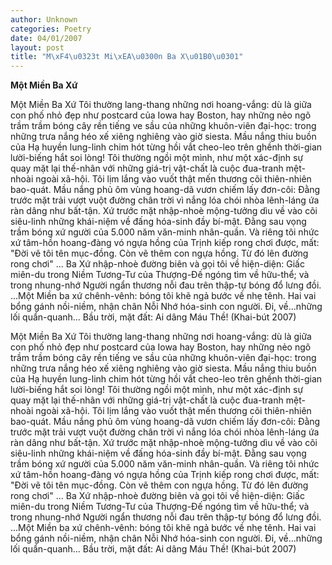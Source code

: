 ```yaml
---
author: Unknown
categories: Poetry
date: 04/01/2007
layout: post
title: "M\xF4\u0323t Mi\xEA\u0300n Ba X\u01B0\u0301"
---
```


**Một Miền Ba Xứ**

Một Miền Ba Xứ
     Tôi thường lang-thang những nơi hoang-vắng: dù là giữa con phố nhỏ đẹp như postcard của Iowa hay Boston, hay những nẻo ngõ trầm trầm bóng cây rền tiếng ve sầu của những khuôn-viên đại-học: trong những trưa nắng héo xế xiêng nghiêng vào giờ siesta.  Mầu nắng thiu buồn của Hạ huyền lung-linh chim hót từng hồi vắt cheo-leo trên ghềnh thời-gian lười-biếng hắt soi lòng!
     Tôi thường ngồi một mình, như một xác-định sự quay mặt lại thế-nhân với những giá-trị vật-chất là cuộc đua-tranh mệt-nhoài ngoài xã-hội.  Tôi lịm lắng vào vuốt thật mến thương cõi thiên-nhiên bao-quát.  Mầu nắng phủ ôm vùng hoang-dã vươn chiếm lấy đơn-côi: Đằng trước mặt trải vượt vuột đường chân trời vì nắng lóa chói nhòa lênh-láng ứa ràn dâng như bất-tận.
      Xứ trước mặt nhập-nhoè mộng-tưởng dìu về vào cõi siêu-linh những khái-niệm về đấng hóa-sinh đầy bí-mật.  Đằng sau vọng trầm bóng xứ người của 5.000 năm văn-minh nhân-quần.  Và riêng tôi nhức xứ tâm-hồn hoang-đàng vó ngựa hồng của Trịnh kiếp rong chơi được, mất: "Đời vẽ tôi tên mục-đồng. Còn vẽ thêm con ngựa hồng. Từ đó lên đường rong chơi"  ... Ba Xứ nhập-nhoè đường biên và gọi tôi về hiện-diện: Giấc miên-du trong Niềm Tương-Tư của Thượng-Đế ngóng tìm về hữu-thể; và trong nhung-nhớ Người ngẩn thương nỗi đau trên thập-tự bóng đổ lưng đồi.
      ...Một Miền ba xứ chênh-vênh: bóng tôi khẽ ngả bước về nhẹ tênh.  Hai vai bổng gánh nồi-niềm, nhận chân Nỗi Nhớ hóa-sinh con người.  Đi, về...những lối quẩn-quanh... Bầu trời, mặt đất: Ai dâng Máu Thề!
(Khai-bút 2007)

Một Miền Ba Xứ
     Tôi thường lang-thang những nơi hoang-vắng: dù là giữa con phố nhỏ đẹp như postcard của Iowa hay Boston, hay những nẻo ngõ trầm trầm bóng cây rền tiếng ve sầu của những khuôn-viên đại-học: trong những trưa nắng héo xế xiêng nghiêng vào giờ siesta.  Mầu nắng thiu buồn của Hạ huyền lung-linh chim hót từng hồi vắt cheo-leo trên ghềnh thời-gian lười-biếng hắt soi lòng!
     Tôi thường ngồi một mình, như một xác-định sự quay mặt lại thế-nhân với những giá-trị vật-chất là cuộc đua-tranh mệt-nhoài ngoài xã-hội.  Tôi lịm lắng vào vuốt thật mến thương cõi thiên-nhiên bao-quát.  Mầu nắng phủ ôm vùng hoang-dã vươn chiếm lấy đơn-côi: Đằng trước mặt trải vượt vuột đường chân trời vì nắng lóa chói nhòa lênh-láng ứa ràn dâng như bất-tận.
      Xứ trước mặt nhập-nhoè mộng-tưởng dìu về vào cõi siêu-linh những khái-niệm về đấng hóa-sinh đầy bí-mật.  Đằng sau vọng trầm bóng xứ người của 5.000 năm văn-minh nhân-quần.  Và riêng tôi nhức xứ tâm-hồn hoang-đàng vó ngựa hồng của Trịnh kiếp rong chơi được, mất: "Đời vẽ tôi tên mục-đồng. Còn vẽ thêm con ngựa hồng. Từ đó lên đường rong chơi"  ... Ba Xứ nhập-nhoè đường biên và gọi tôi về hiện-diện: Giấc miên-du trong Niềm Tương-Tư của Thượng-Đế ngóng tìm về hữu-thể; và trong nhung-nhớ Người ngẩn thương nỗi đau trên thập-tự bóng đổ lưng đồi.
      ...Một Miền ba xứ chênh-vênh: bóng tôi khẽ ngả bước về nhẹ tênh.  Hai vai bổng gánh nồi-niềm, nhận chân Nỗi Nhớ hóa-sinh con người.  Đi, về...những lối quẩn-quanh... Bầu trời, mặt đất: Ai dâng Máu Thề!
(Khai-bút 2007)

